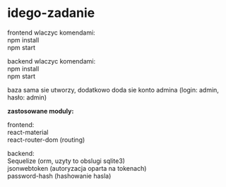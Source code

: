 # idego-zadanie

frontend wlaczyc komendami:  
npm install  
npm start

backend wlaczyc komendami:  
npm install  
npm start  

baza sama sie utworzy, dodatkowo doda sie konto admina (login: admin, hasło: admin)


**zastosowane moduly:**  

frontend:  
react-material  
react-router-dom (routing)  

backend:  
Sequelize (orm, uzyty to obslugi sqlite3)  
jsonwebtoken (autoryzacja oparta na tokenach)  
password-hash (hashowanie hasla)  
